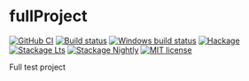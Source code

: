 # fullProject

[![GitHub CI](https://github.com/kowainik/fullProject/workflows/CI/badge.svg)](https://github.com/kowainik/fullProject/actions)
[![Build status](https://img.shields.io/travis/kowainik/fullProject.svg?logo=travis)](https://travis-ci.org/kowainik/fullProject)
[![Windows build status](https://ci.appveyor.com/api/projects/status/github/kowainik/fullProject?branch=master&svg=true)](https://ci.appveyor.com/project/kowainik/fullProject)
[![Hackage](https://img.shields.io/hackage/v/fullProject.svg?logo=haskell)](https://hackage.haskell.org/package/fullProject)
[![Stackage Lts](http://stackage.org/package/fullProject/badge/lts)](http://stackage.org/lts/package/fullProject)
[![Stackage Nightly](http://stackage.org/package/fullProject/badge/nightly)](http://stackage.org/nightly/package/fullProject)
[![MIT license](https://img.shields.io/badge/license-MIT-blue.svg)](LICENSE)

Full test project
